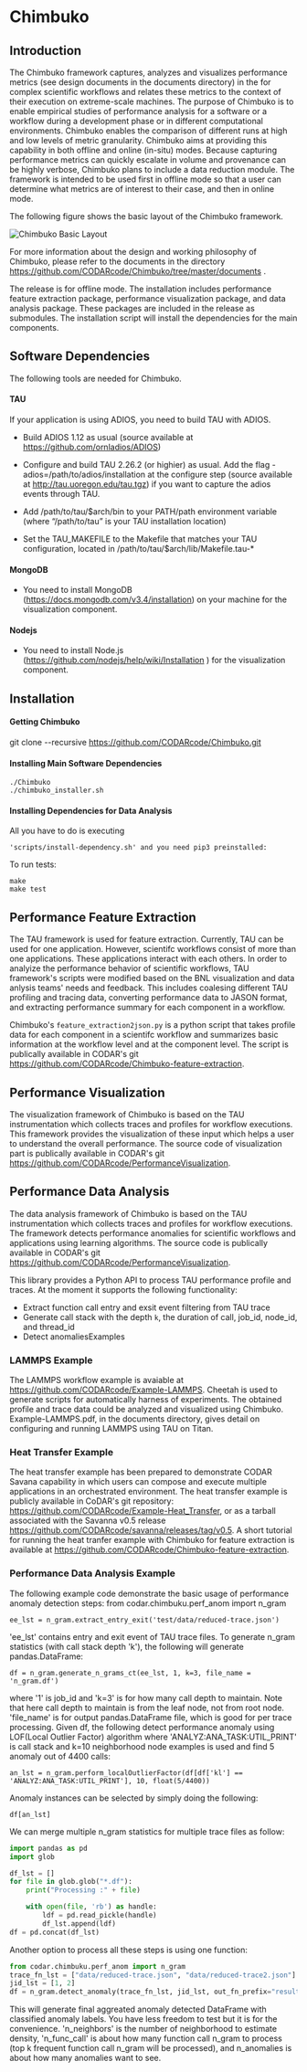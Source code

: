 # Chimbuko

Introduction
-------------
The Chimbuko framework captures, analyzes and visualizes performance metrics (see design documents in the documents directory) in the for complex scientific workflows and relates these metrics to the context of their execution on extreme-scale
machines. The purpose of Chimbuko is to enable empirical studies of performance analysis for
a software or a workflow during a development phase or in different computational environments.
Chimbuko enables the comparison of different runs at high and low levels of metric granularity.
Chimbuko aims at providing this capability in both offline and online (in-situ) modes. Because capturing
performance metrics can quickly escalate in volume and provenance can be highly verbose,
Chimbuko plans to include a data reduction module. The framework is intended to be used first in offline
mode so that a user can determine what metrics are of interest to their case, and then in online mode. 

The following figure shows the basic layout of the Chimbuko framework.

![Chimbuko Basic Layout](figures/chimbukolayout.png)

For more information about the design and working philosophy of Chimbuko, please refer to the documents in the directory https://github.com/CODARcode/Chimbuko/tree/master/documents .


The release is for offline mode. The installation includes performance feature extraction package, performance visualization package, and data analysis package. These packages are included in the release as submodules. The installation script will install the dependencies for the main components. 

Software Dependencies
---------------------
The following  tools are needed for Chimbuko.

#### TAU #####
If your application is using ADIOS, you need to build TAU with ADIOS.

* Build ADIOS 1.12 as usual (source available at https://github.com/ornladios/ADIOS)

* Configure and build TAU 2.26.2 (or highier) as usual. Add the flag -adios=/path/to/adios/installation at the configure step (source available at http://tau.uoregon.edu/tau.tgz) if you want to capture the adios events through TAU.

* Add /path/to/tau/$arch/bin to your PATH/path environment variable (where “/path/to/tau” is your TAU installation location)

* Set the TAU_MAKEFILE to the Makefile that matches your TAU configuration, located in /path/to/tau/$arch/lib/Makefile.tau-*

#### MongoDB ####
* You need to install MongoDB (https://docs.mongodb.com/v3.4/installation) on your machine for the visualization component.

#### Nodejs ####
* You need to install Node.js (https://github.com/nodejs/help/wiki/Installation ) for the visualization component.

Installation
-------------
#### Getting Chimbuko ####
git clone --recursive  https://github.com/CODARcode/Chimbuko.git

#### Installing Main Software Dependencies ####
```
./Chimbuko
./chimbuko_installer.sh
```
#### Installing Dependencies for Data Analysis ####
All you have to do is executing 
```
'scripts/install-dependency.sh' and you need pip3 preinstalled:
```

To run tests:
```
make
make test
```

Performance Feature Extraction
------------------------------

The TAU framework is used for feature extraction. Currently, TAU can be used for one application. However, scientifc workflows consist of more than one applications. These applications interact with each others. In order to analyize the performance behavior of scientific workflows, TAU framework's scripts were modified based on the BNL visualization and data anlysis teams' needs and feedback. This includes coalesing different TAU profiling and tracing data, converting performance data to JASON format, and extracting performance summary for each component in a workflow.

Chimbuko's `feature_extraction2json.py` is a python script that takes profile data for each component in a scientifc workflow and summarizes basic information at the workflow level and at the component level. The script is publically available in CODAR's git https://github.com/CODARcode/Chimbuko-feature-extraction. 

Performance Visualization
-------------------------

The visualization framework of Chimbuko is based on the TAU instrumentation which collects traces and profiles for workflow executions. This framework provides the visualization of these input which helps a user to understand the overall performance. The source code of visualization part is publically available in CODAR's git https://github.com/CODARcode/PerformanceVisualization.

Performance Data Analysis
-------------
The data analysis framework of Chimbuko is based on the TAU instrumentation which collects traces and profiles for workflow executions. The framework detects performance anomalies for scientific workflows and applications using learning algorithms. The source code is publically available in CODAR's git https://github.com/CODARcode/PerformanceVisualization.

This library provides a Python API to process TAU performance profile and traces. At the moment it supports the following functionality:
* Extract function call entry and exsit event filtering from TAU trace
* Generate call stack with the depth `k`, the duration of call, job_id, node_id, and thread_id
* Detect anomaliesExamples


### LAMMPS Example ###

The LAMMPS workflow example is avaiable at https://github.com/CODARcode/Example-LAMMPS.
Cheetah is used to generate scripts for automatically harness of experiments. The obtained profile and trace data could be  analyzed and visualized using Chimbuko. Example-LAMMPS.pdf, in the documents directory, gives detail on configuring and running LAMMPS using TAU on Titan.


### Heat Transfer Example ###

The heat transfer example has been prepared to demonstrate CODAR Savana capability in which users can compose and execute multiple applications in an orchestrated environment. The heat transfer example is publicly available in CoDAR's git repository: https://github.com/CODARcode/Example-Heat_Transfer, or as a tarball associated with the Savanna v0.5 release https://github.com/CODARcode/savanna/releases/tag/v0.5. A short tutorial for running the heat tranfer example with Chimbuko for feature extraction is available at https://github.com/CODARcode/Chimbuko-feature-extraction.

### Performance Data Analysis Example ###

The following example code demonstrate the basic usage of performance anomaly detection steps:
from codar.chimbuku.perf_anom import n_gram
```
ee_lst = n_gram.extract_entry_exit('test/data/reduced-trace.json')
```
'ee_lst' contains entry and exit event of TAU trace files. To generate n_gram statistics (with call stack depth 'k'), the following will generate pandas.DataFrame:
```
df = n_gram.generate_n_grams_ct(ee_lst, 1, k=3, file_name = 'n_gram.df')
```
where '1' is job_id and 'k=3' is for how many call depth to maintain. Note that here call depth to maintain is from the leaf node, not from root node. 'file_name' is for output pandas.DataFrame file, which is good for per trace processing.
Given df, the following detect performance anomaly using LOF(Local Outlier Factor) algorithm where 'ANALYZ:ANA_TASK:UTIL_PRINT' is call stack and k=10 neighborhood node examples is used and find 5 anomaly out of 4400 calls:
```
an_lst = n_gram.perform_localOutlierFactor(df[df['kl'] == 'ANALYZ:ANA_TASK:UTIL_PRINT'], 10, float(5/4400))
```
Anomaly instances can be selected by simply doing the following:
```
df[an_lst]
```
We can merge multiple n_gram statistics for multiple trace files as follow:
```python
import pandas as pd
import glob

df_lst = []
for file in glob.glob("*.df"):
    print("Processing :" + file)

    with open(file, 'rb') as handle:
        ldf = pd.read_pickle(handle)
        df_lst.append(ldf)
df = pd.concat(df_lst)
```
Another option to process all these steps is using one function:

```python
from codar.chimbuku.perf_anom import n_gram
trace_fn_lst = ["data/reduced-trace.json", "data/reduced-trace2.json"]
jid_lst = [1, 2]
df = n_gram.detect_anomaly(trace_fn_lst, jid_lst, out_fn_prefix="results", call_depth=3, n_neighbors=10, n_func_call=5, n_anomalies=5)
```
This will generate final aggreated anomaly detected DataFrame with classified anomaly labels. You have less freedom to test but it is for the convenience. 'n_neighbors' is the number of neighborhood to estimate density, 'n_func_call' is about how many function call n_gram to process (top k frequent function call n_gram will be processed), and n_anomalies is about how many anomalies want to see.

